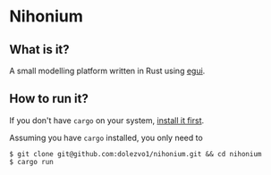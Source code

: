# Nihonium

## What is it?

A small modelling platform written in Rust using [egui](https://github.com/emilk/egui).

## How to run it?

If you don't have `cargo` on your system, [install it first](https://rustup.rs/).

Assuming you have `cargo` installed, you only need to

```shell
$ git clone git@github.com:dolezvo1/nihonium.git && cd nihonium
$ cargo run
```
